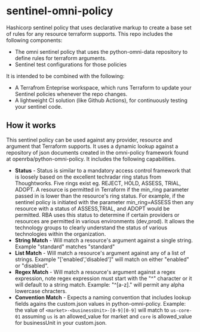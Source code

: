 # sentinel-omni-policy
 Hashicorp sentinel policy that uses declarative markup to create a base set of rules for any resource terraform supports.  This repo includes the following components:

 - The omni sentinel policy that uses the python-omni-data repository to define rules for terraform arguments.
 - Sentinel test configurations for those policies

 It is intended to be combined with the following:

 - A Terrafrom Enteprise workspace, which runs Terraform to update your Sentinel policies whenever the repo changes.
 - A lightweight CI solution (like Github Actions), for continuously testing your sentinel code.

## How it works
 This sentinel policy can be used against any provider, resource and argument that Terraform supports.  It uses a dynamic lookup against a repository of json documents created in the omni-policy framework found at openrba/python-omni-policy.  It includes the following capabilities.

 - **Status** - Status is similar to a mandatory access control framework that is loosely based on the excellent techradar ring status from Thoughtworks.  Five rings exist eg. REJECT, HOLD, ASSESS, TRIAL, ADOPT.  A resource is permitted in Terraform if the min_ring parameter passed in is lower than the resource's ring status.  For example, if the sentinel policy is initiated with the parameter min_ring=ASSESS then any resource with a status of ASSESS,TRIAL, and ADOPT would be permitted.  RBA uses this status to determine if certain providers or resources are permitted in various environments (dev,prod).  It allows the technology groups to clearly understand the status of various technologies within the organization.
 - **String Match** - Will match a resource's argument against a single string.  Example "standard" matches "standard"
 - **List Match** - Will match a resource's argument against any of a list of strings.  Example "['enabled','disabled']" will match on either "enabled" or "disabled".
 - **Regex Match** - Will match a resource's argument against a regex expression, note regex expression must start with the "^" character or it will default to a string match.  Example: "^[a-z]." will permit any alpha lowercase chracters.
 - **Convention Match** -  Expects a naming convention that includes lookup fields agains the custom.json values in python-omni-policy.  Example: the value of `<market>-<businessUnit>-[0-9][0-9]` will match to `us-core-01` assuming `us` is an allowed_value for market and `core` is allowed_value for businessUnit in your custom.json. 


